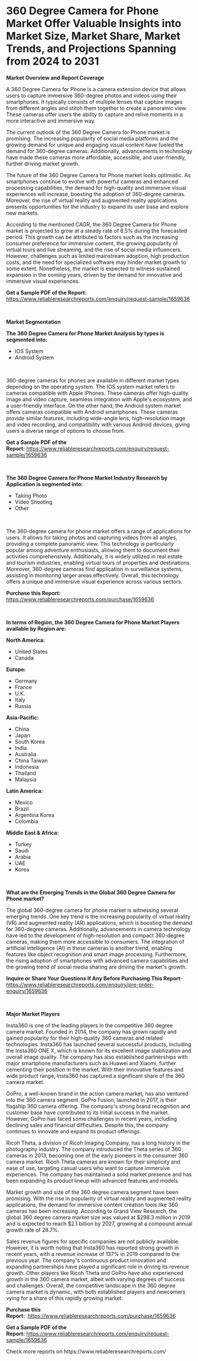<p><h1>360 Degree Camera for Phone Market Offer Valuable Insights into Market Size, Market Share, Market Trends, and Projections Spanning from 2024 to 2031</h1></p><p><strong>Market Overview and Report Coverage</strong></p>
<p><p>A 360 Degree Camera for Phone is a camera extension device that allows users to capture immersive 360-degree photos and videos using their smartphones. It typically consists of multiple lenses that capture images from different angles and stitch them together to create a panoramic view. These cameras offer users the ability to capture and relive moments in a more interactive and immersive way.</p><p>The current outlook of the 360 Degree Camera for Phone market is promising. The increasing popularity of social media platforms and the growing demand for unique and engaging visual content have fueled the demand for 360-degree cameras. Additionally, advancements in technology have made these cameras more affordable, accessible, and user-friendly, further driving market growth.</p><p>The future of the 360 Degree Camera for Phone market looks optimistic. As smartphones continue to evolve with powerful cameras and enhanced processing capabilities, the demand for high-quality and immersive visual experiences will increase, boosting the adoption of 360-degree cameras. Moreover, the rise of virtual reality and augmented reality applications presents opportunities for the industry to expand its user base and explore new markets.</p><p>According to the mentioned CAGR, the 360 Degree Camera for Phone market is projected to grow at a steady rate of 6.5% during the forecasted period. This growth can be attributed to factors such as the increasing consumer preference for immersive content, the growing popularity of virtual tours and live streaming, and the rise of social media influencers. However, challenges such as limited mainstream adoption, high production costs, and the need for specialized software may hinder market growth to some extent. Nonetheless, the market is expected to witness sustained expansion in the coming years, driven by the demand for innovative and immersive visual experiences.</p></p>
<p><strong>Get a Sample PDF of the Report:</strong> <a href="https://www.reliableresearchreports.com/enquiry/request-sample/1659636">https://www.reliableresearchreports.com/enquiry/request-sample/1659636</a></p>
<p>&nbsp;</p>
<p><strong>Market Segmentation</strong></p>
<p><strong>The 360 Degree Camera for Phone Market Analysis by types is segmented into:</strong></p>
<p><ul><li>IOS System</li><li>Android System</li></ul></p>
<p>&nbsp;</p>
<p><p>360-degree cameras for phones are available in different market types depending on the operating system. The IOS system market refers to cameras compatible with Apple iPhones. These cameras offer high-quality image and video capture, seamless integration with Apple's ecosystem, and a user-friendly interface. On the other hand, the Android system market offers cameras compatible with Android smartphones. These cameras provide similar features, including wide-angle lens, high-resolution image and video recording, and compatibility with various Android devices, giving users a diverse range of options to choose from.</p></p>
<p><strong>Get a Sample PDF of the Report:</strong>&nbsp;<a href="https://www.reliableresearchreports.com/enquiry/request-sample/1659636">https://www.reliableresearchreports.com/enquiry/request-sample/1659636</a></p>
<p>&nbsp;</p>
<p><strong>The 360 Degree Camera for Phone Market Industry Research by Application is segmented into:</strong></p>
<p><ul><li>Taking Photo</li><li>Video Shooting</li><li>Other</li></ul></p>
<p>&nbsp;</p>
<p><p>The 360-degree camera for phone market offers a range of applications for users. It allows for taking photos and capturing videos from all angles, providing a complete panoramic view. This technology is particularly popular among adventure enthusiasts, allowing them to document their activities comprehensively. Additionally, it is widely utilized in real estate and tourism industries, enabling virtual tours of properties and destinations. Moreover, 360-degree cameras find application in surveillance systems, assisting in monitoring larger areas effectively. Overall, this technology offers a unique and immersive visual experience across various sectors.</p></p>
<p><strong>Purchase this Report:</strong>&nbsp; <a href="https://www.reliableresearchreports.com/purchase/1659636">https://www.reliableresearchreports.com/purchase/1659636</a></p>
<p>&nbsp;</p>
<p><strong>In terms of Region, the 360 Degree Camera for Phone Market Players available by Region are:</strong></p>
<p>
    <p> <strong> North America: </strong>
        <ul>
            <li>United States</li>
            <li>Canada</li>
        </ul>
        </p> 
    <p> <strong> Europe: </strong>
        <ul>
            <li>Germany</li>
            <li>France</li>
            <li>U.K.</li>
            <li>Italy</li>
            <li>Russia</li>
        </ul>
        </p> 
    <p> <strong> Asia-Pacific: </strong>
        <ul>
            <li>China</li>
            <li>Japan</li>
            <li>South Korea</li>
            <li>India</li>
            <li>Australia</li>
            <li>China Taiwan</li>
            <li>Indonesia</li>
            <li>Thailand</li>
            <li>Malaysia</li>
        </ul>
        </p> 
    <p> <strong> Latin America: </strong>
        <ul>
            <li>Mexico</li>
            <li>Brazil</li>
            <li>Argentina Korea</li>
            <li>Colombia</li>
        </ul>
        </p> 
    <p> <strong> Middle East & Africa: </strong>
        <ul>
            <li>Turkey</li>
            <li>Saudi</li>
            <li>Arabia</li>
            <li>UAE</li>
            <li>Korea</li>
        </ul>
    </p>
    </p>
<p>&nbsp;</p>
<p><strong>What are the Emerging Trends in the Global 360 Degree Camera for Phone market?</strong></p>
<p><p>The global 360-degree camera for phone market is witnessing several emerging trends. One key trend is the increasing popularity of virtual reality (VR) and augmented reality (AR) applications, which is boosting the demand for 360-degree cameras. Additionally, advancements in camera technology have led to the development of high-resolution and compact 360-degree cameras, making them more accessible to consumers. The integration of artificial intelligence (AI) in these cameras is another trend, enabling features like object recognition and smart image processing. Furthermore, the rising adoption of smartphones with advanced camera capabilities and the growing trend of social media sharing are driving the market's growth.</p></p>
<p><strong>Inquire or Share Your Questions If Any Before Purchasing This Report</strong>- <a href="https://www.reliableresearchreports.com/enquiry/pre-order-enquiry/1659636">https://www.reliableresearchreports.com/enquiry/pre-order-enquiry/1659636</a></p>
<p>&nbsp;</p>
<p><strong>Major Market Players</strong></p>
<p><p>Insta360 is one of the leading players in the competitive 360 degree camera market. Founded in 2014, the company has grown rapidly and gained popularity for their high-quality 360 cameras and related technologies. Insta360 has launched several successful products, including the Insta360 ONE X, which is known for its excellent image stabilization and overall image quality. The company has also established partnerships with major smartphone manufacturers such as Huawei and Xiaomi, further cementing their position in the market. With their innovative features and wide product range, Insta360 has captured a significant share of the 360 camera market.</p><p>GoPro, a well-known brand in the action camera market, has also ventured into the 360 camera segment. GoPro Fusion, launched in 2017, is their flagship 360 camera offering. The company's strong brand recognition and customer base have contributed to its initial success in the market. However, GoPro has faced some challenges in recent years, including declining sales and financial difficulties. Despite this, the company continues to innovate and expand its product offerings.</p><p>Ricoh Theta, a division of Ricoh Imaging Company, has a long history in the photography industry. The company introduced the Theta series of 360 cameras in 2013, becoming one of the early pioneers in the consumer 360 camera market. Ricoh Theta cameras are known for their simplicity and ease of use, targeting casual users who want to capture immersive experiences. The company has maintained a solid market presence and has been expanding its product lineup with advanced features and models.</p><p>Market growth and size of the 360 degree camera segment have been promising. With the rise in popularity of virtual reality and augmented reality applications, the demand for immersive content creation tools like 360 cameras has been increasing. According to Grand View Research, the global 360 degree camera market size was valued at $298.3 million in 2019 and is expected to reach $2.1 billion by 2027, growing at a compound annual growth rate of 28.7%.</p><p>Sales revenue figures for specific companies are not publicly available. However, it is worth noting that Insta360 has reported strong growth in recent years, with a revenue increase of 137% in 2019 compared to the previous year. The company's continuous product innovation and expanding partnerships have played a significant role in driving its revenue growth. Other players like Ricoh Theta and GoPro have also experienced growth in the 360 camera market, albeit with varying degrees of success and challenges. Overall, the competitive landscape in the 360 degree camera market is dynamic, with both established players and newcomers vying for a share of this rapidly growing market.</p></p>
<p><strong>Purchase this Report:</strong>&nbsp;&nbsp;<a href="https://www.reliableresearchreports.com/purchase/1659636">https://www.reliableresearchreports.com/purchase/1659636</a></p>
<p></p>
<p><strong>Get a Sample PDF of the Report:</strong>&nbsp;<a href="https://www.reliableresearchreports.com/enquiry/request-sample/1659636">https://www.reliableresearchreports.com/enquiry/request-sample/1659636</a></p>
<p>Check more reports on https://www.reliableresearchreports.com/</p>
